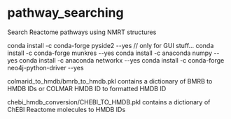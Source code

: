 # pathway_searching
 Search Reactome pathways using NMRT structures

conda install -c conda-forge pyside2 --yes // only for GUI stuff...
conda install -c conda-forge munkres --yes
conda install -c anaconda numpy --yes
conda install -c anaconda networkx --yes
conda install -c conda-forge neo4j-python-driver --yes


colmarid_to_hmdb/bmrb_to_hmdb.pkl contains a dictionary of BMRB to HMDB IDs or COLMAR HMDB ID to formatted HMDB ID

chebi_hmdb_conversion/CHEBI_TO_HMDB.pkl contains a dictionary of ChEBI Reactome molecules to HMDB IDs
